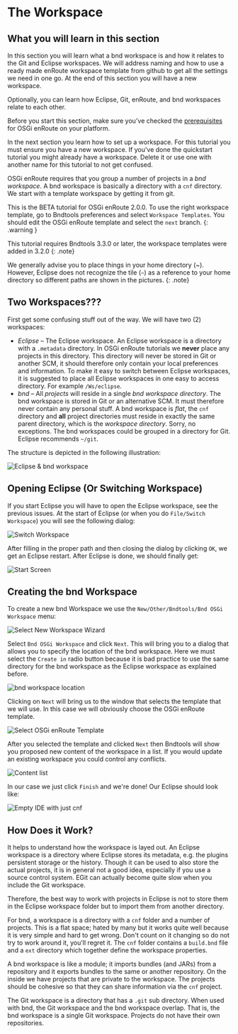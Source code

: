 # The Workspace

## What you will learn in this section

In this section you will learn what a bnd workspace is and how it relates to the Git and Eclipse workspaces. We will address naming and how to use a ready made enRoute workspace template from github to get all the settings we need in one go. At the end of this section you will have a new workspace.

Optionally, you can learn how Eclipse, Git, enRoute, and bnd workspaces relate to each other.

Before you start this section, make sure you've checked the [prerequisites](prerequisites.html) for OSGi enRoute on your platform. 

In the next section you learn how to set up a workspace. For this tutorial you must ensure you have a new workspace. If you've done the quickstart
tutorial you might already have a workspace. Delete it or use one with another name for this tutorial to not get confused.

OSGi enRoute requires that you group a number of projects in a _bnd workspace_. A bnd workspace is basically a directory with a `cnf` directory. We start with a template workspace by getting it from git.

This is the BETA tutorial for OSGi enRoute 2.0.0. To use the right workspace template, 
go to Bndtools preferences and select `Workspace Templates`.  You should edit the
OSGi enRoute template and select the `next` branch.
{: .warning } 

This tutorial requires Bndtools 3.3.0 or later, the workspace templates were added in 3.2.0
{: .note}

We generally advise you to place things in your home directory (~). However, Eclipse does not recognize the tile (`~`) as a reference to your home directory so different paths are shown in the pictures.
{: .note}

## Two Workspaces???

First get some confusing stuff out of the way. We will have two (2) workspaces:

* _Eclipse_ – The Eclipse workspace. An Eclipse workspace is a directory with a `.metadata` directory. In OSGi enRoute tutorials we **never** place any projects in this directory. This directory will never be stored in Git or another SCM, it should therefore only contain your local preferences and information. To make it easy to switch between Eclipse workspaces, it is suggested to place all Eclipse workspaces in one easy to access directory. For example `/Ws/eclipse`.
* _bnd_ –  All _projects_ will reside in a single _bnd workspace directory_. The bnd workspace is stored in Git or an alternative SCM. It must therefore never contain any personal stuff. A bnd workspace is _flat_, the `cnf` directory and **all** project directories must reside in exactly the same parent directory, which is the _workspace directory_. Sorry, no exceptions. The bnd workspaces could be grouped in a directory for Git. Eclipse recommends `~/git`.

The structure is depicted in the following illustration:

![Eclipse & bnd workspace](../shared_assets/workspace/workspaces-layout.png)

## Opening Eclipse (Or Switching Workspace)

If you start Eclipse you will have to open the Eclipse workspace, see the previous issues. At the start of Eclipse (or when you do `File/Switch Workspace`) you will see the following dialog:

![Switch Workspace](../shared_assets/workspace/qs-switch-0.png)

After filling in the proper path and then closing the dialog by clicking `OK`, we get an Eclipse restart. After Eclipse is done, we should finally get:

![Start Screen](../shared_assets/workspace/qs-switch-1.png)

## Creating the bnd Workspace

To create a new bnd Workspace we use the `New/Other/Bndtools/Bnd OSGi Workspace` menu:

![Select New Workspace Wizard](../shared_assets/workspace/workspace-select.png)

Select `Bnd OSGi Workspace` and click `Next`. This will bring you to a dialog that allows you to specify the location of the bnd workspace. Here we must select the `Create in` radio button because it is bad practice to use the same directory for the bnd workspace as the Eclipse workspace as explained before.

![bnd workspace location](../shared_assets/workspace/location.png)

Clicking on `Next` will bring us to the window that selects the template that we will use. In this case we will obviously choose the OSGi enRoute template.

![Select OSGi enRoute Template](../shared_assets/workspace/select-enroute.png)

After you selected the template and clicked `Next` then Bndtools will show you proposed new content of the workspace in a list. If you would update an existing workspace you could control any conflicts.

![Content list](../shared_assets/workspace/empty-bnd-workspace.png)

In our case we just click `Finish` and we're done! Our Eclipse should look like:

![Empty IDE with just cnf](../shared_assets/workspace/bnd-empty-workspace.png)


## How Does it Work?

It helps to understand how the workspace is layed out. An Eclipse workspace is a directory where Eclipse stores its metadata, e.g. the plugins persistent storage or the history. Though it can be used to also store the actual projects, it is in general not a good idea, especially if you use a source control system. EGit can actually become quite slow when you include the Git workspace.

Therefore, the best way to work with projects in Eclipse is not to store them in the Eclipse workspace folder but to import them from another directory.

For bnd, a workspace is a directory with a `cnf` folder and a number of projects. This is a flat space; hated by many but it works quite well because it is very simple and hard to get wrong. Don't count on it changing so do not try to work around it, you'll regret it. The `cnf` folder contains a `build.bnd` file and a `ext` directory which together define the workspace properties.

A bnd workspace is like a module; it imports bundles (and JARs) from a repository and it exports bundles to the same or another repository. On the inside we have projects that are private to the workspace. The projects should be cohesive so that they can share information via the `cnf` project.

The Git workspace is a directory that has a `.git` sub directory. When used with bnd, the Git workspace and the bnd workspace overlap. That is, the bnd workspace is a single Git workspace. Projects do not have their own repositories. 
